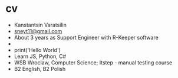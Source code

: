 # cv
- Kanstantsin Varatsilin
- sneyt11@gmail.com
- About 3 years as Support Engineer with R-Keeper software
- 
- print('Hello World')
- Learn JS, Python, C#
- WSB Wroclaw, Computer Science; Itstep - manual testing course
- B2 English, B2 Polish
